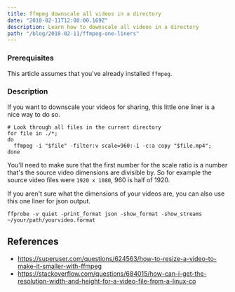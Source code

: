 ```yaml
---
title: ffmpeg downscale all videos in a directory
date: "2018-02-11T12:00:00.169Z"
description: Learn how to downscale all videos in a directory
path: "/blog/2018-02-11/ffmpeg-one-liners"
---
```


### Prerequisites

This article assumes that you've already installed `ffmpeg`.

### Description

If you want to downscale your videos for sharing, this little one liner is a nice way to do so.

```
# Look through all files in the current directory
for file in ./*;
do
  ffmpeg -i "$file" -filter:v scale=960:-1 -c:a copy "$file.mp4";
done
```

You'll need to make sure that the first number for the scale ratio is a number that's the source video dimensions are divisible by. So for example the source video files were `1920 x 1080`, 960 is half of 1920.

If you aren't sure what the dimensions of your videos are, you can also use this one liner for json output.

```
ffprobe -v quiet -print_format json -show_format -show_streams ~/your/path/yourvideo.format
```

## References

- https://superuser.com/questions/624563/how-to-resize-a-video-to-make-it-smaller-with-ffmpeg
- https://stackoverflow.com/questions/684015/how-can-i-get-the-resolution-width-and-height-for-a-video-file-from-a-linux-co

